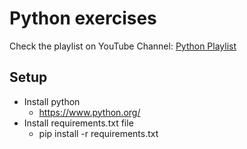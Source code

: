# Python exercises
Check the playlist on YouTube Channel: [Python Playlist](https://www.youtube.com/playlist?list=PLVQdoQTyi01jBjb1XuvcAVW9IysudL4g0)

## Setup
- Install python
    - https://www.python.org/
- Install requirements.txt file
    - pip install -r requirements.txt
